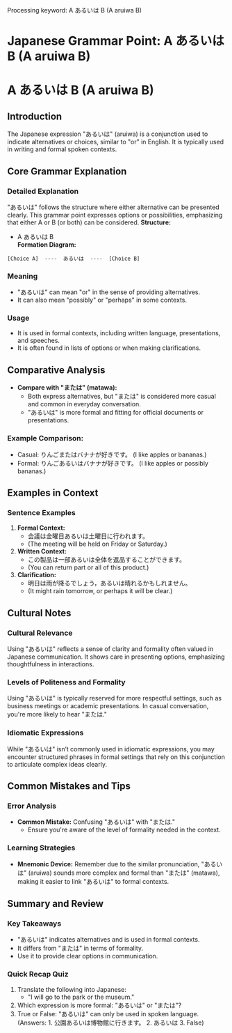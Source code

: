 Processing keyword: A あるいは B (A aruiwa B)
# Japanese Grammar Point: A あるいは B (A aruiwa B)
# A あるいは B (A aruiwa B)
## Introduction
The Japanese expression "あるいは" (aruiwa) is a conjunction used to indicate alternatives or choices, similar to "or" in English. It is typically used in writing and formal spoken contexts.
## Core Grammar Explanation
### Detailed Explanation
"あるいは" follows the structure where either alternative can be presented clearly. This grammar point expresses options or possibilities, emphasizing that either A or B (or both) can be considered.
**Structure:**
- A あるいは B  
**Formation Diagram:**
```
[Choice A]  ----  あるいは  ----  [Choice B]
```
### Meaning
- "あるいは" can mean "or" in the sense of providing alternatives.
- It can also mean "possibly" or "perhaps" in some contexts.
### Usage
- It is used in formal contexts, including written language, presentations, and speeches.
- It is often found in lists of options or when making clarifications.
## Comparative Analysis
- **Compare with "または" (matawa):** 
  - Both express alternatives, but "または" is considered more casual and common in everyday conversation.
  - "あるいは" is more formal and fitting for official documents or presentations.
### Example Comparison:
- Casual: りんごまたはバナナが好きです。 (I like apples or bananas.)
- Formal: りんごあるいはバナナが好きです。 (I like apples or possibly bananas.)
## Examples in Context
### Sentence Examples
1. **Formal Context:**
   - 会議は金曜日あるいは土曜日に行われます。
   - (The meeting will be held on Friday or Saturday.)
2. **Written Context:**
   - この製品は一部あるいは全体を返品することができます。
   - (You can return part or all of this product.)
3. **Clarification:**
   - 明日は雨が降るでしょう，あるいは晴れるかもしれません。
   - (It might rain tomorrow, or perhaps it will be clear.)
## Cultural Notes
### Cultural Relevance
Using "あるいは" reflects a sense of clarity and formality often valued in Japanese communication. It shows care in presenting options, emphasizing thoughtfulness in interactions.
### Levels of Politeness and Formality
Using "あるいは" is typically reserved for more respectful settings, such as business meetings or academic presentations. In casual conversation, you're more likely to hear "または."
### Idiomatic Expressions
While "あるいは" isn’t commonly used in idiomatic expressions, you may encounter structured phrases in formal settings that rely on this conjunction to articulate complex ideas clearly.
## Common Mistakes and Tips
### Error Analysis
- **Common Mistake:** Confusing "あるいは" with "または."
  - Ensure you're aware of the level of formality needed in the context.
### Learning Strategies
- **Mnemonic Device:** Remember due to the similar pronunciation, "あるいは" (aruiwa) sounds more complex and formal than "または" (matawa), making it easier to link "あるいは" to formal contexts.
## Summary and Review
### Key Takeaways
- "あるいは" indicates alternatives and is used in formal contexts.
- It differs from "または" in terms of formality.
- Use it to provide clear options in communication.
### Quick Recap Quiz
1. Translate the following into Japanese:
   - "I will go to the park or the museum."
2. Which expression is more formal: "あるいは" or "または"?
3. True or False: "あるいは" can only be used in spoken language. 
(Answers: 1. 公園あるいは博物館に行きます。 2. あるいは 3. False)

